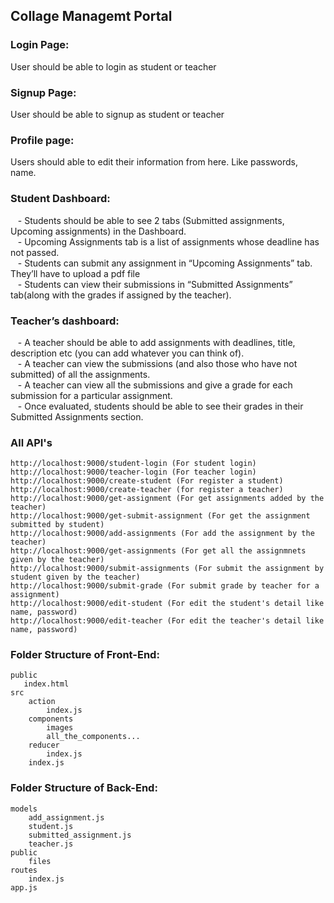 ## Collage Managemt Portal
  
### Login Page:
User should be able to login as student or teacher

### Signup Page:
User should be able to signup as student or teacher

### Profile page:
Users should able to edit their information from here. Like passwords, name.

### Student Dashboard:
&nbsp;&nbsp;&nbsp;- Students should be able to see 2 tabs (Submitted assignments, Upcoming assignments) in the Dashboard.  
&nbsp;&nbsp;&nbsp;- Upcoming Assignments tab is a list of assignments whose deadline has not passed.  
&nbsp;&nbsp;&nbsp;- Students can submit any assignment in “Upcoming Assignments” tab. They’ll have to upload a pdf file  
&nbsp;&nbsp;&nbsp;- Students can view their submissions in “Submitted Assignments” tab(along with the grades if assigned by the teacher).  

### Teacher’s dashboard:
&nbsp;&nbsp;&nbsp;- A teacher should be able to add assignments with deadlines, title, description etc (you can add whatever you can think of).  
&nbsp;&nbsp;&nbsp;- A teacher can view the submissions (and also those who have not submitted) of all the assignments.  
&nbsp;&nbsp;&nbsp;- A teacher can view all the submissions and give a grade for each submission for a particular assignment.  
&nbsp;&nbsp;&nbsp;- Once evaluated, students should be able to see their grades in their Submitted Assignments section.  

### All API's  
    http://localhost:9000/student-login (For student login)  
    http://localhost:9000/teacher-login (For teacher login)  
    http://localhost:9000/create-student (For register a student)  
    http://localhost:9000/create-teacher (for register a teacher)  
    http://localhost:9000/get-assignment (For get assignments added by the teacher)  
    http://localhost:9000/get-submit-assignment (For get the assignment submitted by student)  
    http://localhost:9000/add-assignments (For add the assignment by the teacher)  
    http://localhost:9000/get-assignments (For get all the assignmnets given by the teacher)  
    http://localhost:9000/submit-assignments (For submit the assignment by student given by the teacher)  
    http://localhost:9000/submit-grade (For submit grade by teacher for a assignment)  
    http://localhost:9000/edit-student (For edit the student's detail like name, password)  
    http://localhost:9000/edit-teacher (For edit the teacher's detail like name, password)    

### Folder Structure of Front-End:
    public
       index.html
    src
        action
            index.js
        components
            images
            all_the_components...
        reducer
            index.js
        index.js

### Folder Structure of Back-End:
    models
        add_assignment.js
        student.js
        submitted_assignment.js
        teacher.js
    public
        files
    routes
        index.js
    app.js
